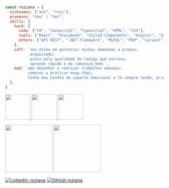 
```javascript
const roziana = {
  nicknames: ["ane", "rozi"],
  pronouns: "she" | "her",
  skills: {
    hard: {
      code: ["C#", "Javascript", "Typescript", "HTML", "CSS"],
      tools: ["React", "Storybook", "Styled-Components", "Angular", "Ionic", "Figma"],
      others: ["API REST", ".NET Framework", "MySQL", "PHP", "Laravel"],
    },
    soft: `sou ótima em gerenciar minhas demandas e prazos;
           organizada;
           prezo pela qualidade do código que escrevo;
           aprendo rápido e me comunico bem;`,
    mad: `amo desenhar e realizar trabalhos manuais;
          comecei a praticar muay-thai;
          tenho meu kindle de suporte emocional e tô sempre lendo, principalmente ficções sobre espaço/tempo, estudos sobre a sociedade e romances, claro.`
  },
}
```

<p>
  <a href="https://api.badgr.io/public/assertions/ideL26P2Tf-95Lia3HSyjg">
    <img src="https://api.badgr.io/public/assertions/ideL26P2Tf-95Lia3HSyjg/image" width="80px" height="80px" style="display:inline-block">
  </a>
  <a href="https://api.badgr.io/public/assertions/LFCzvHFnRtGpjRxAKrgIgg">
    <img src="https://api.badgr.io/public/assertions/LFCzvHFnRtGpjRxAKrgIgg/image" width="80px" height="80px" style="display:inline-block">
  </a>
  <a href="https://api.badgr.io/public/assertions/f2ulf-ddRgGwgPOGJNRL8w">
    <img src="https://api.badgr.io/public/assertions/f2ulf-ddRgGwgPOGJNRL8w/image" width="80px" height="80px" style="display:inline-block">
  </a>
</p>

<div >
  <img height="150em" src="https://github-readme-stats.vercel.app/api?username=roziana-rdrgs&show_icons=true&theme=dark&include_all_commits=true&count_private=true"/>
  <img height="150em" src="https://github-readme-stats.vercel.app/api/top-langs/?username=roziana-rdrgs&layout=compact&langs_count=8&theme=dark"/>
</div>

[![Linkedin: roziana](https://img.shields.io/badge/-roziana-blue?style=flat-square&logo=Linkedin&logoColor=white&link=https://www.linkedin.com/in/roziana.rdrgs/)](https://www.linkedin.com/in/roziana-rdrgs/)
[![GitHub roziana](https://img.shields.io/github/followers/roziana-rdrgs?label=follow&style=social)](https://github.com/roziana-rdrgs)
